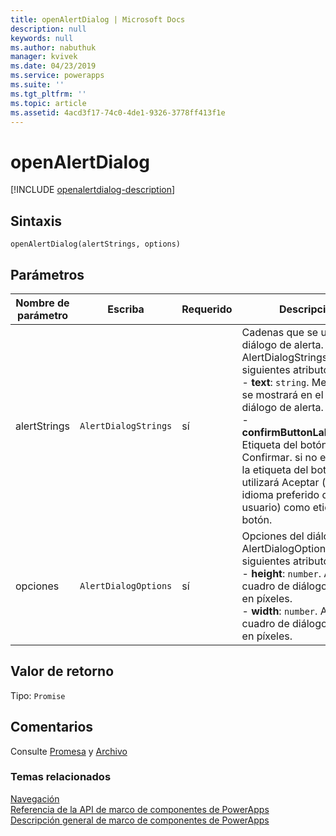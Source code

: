 ```yaml
---
title: openAlertDialog | Microsoft Docs
description: null
keywords: null
ms.author: nabuthuk
manager: kvivek
ms.date: 04/23/2019
ms.service: powerapps
ms.suite: ''
ms.tgt_pltfrm: ''
ms.topic: article
ms.assetid: 4acd3f17-74c0-4de1-9326-3778ff413f1e
---
```


# <a name="openalertdialog"></a>openAlertDialog

[!INCLUDE [openalertdialog-description](includes/openalertdialog-description.md)]

## <a name="syntax"></a>Sintaxis

`openAlertDialog(alertStrings, options)`

## <a name="parameters"></a>Parámetros

| Nombre de parámetro|Escriba|Requerido|Descripción|
| ------------- |----|--------|-----------|
|alertStrings|`AlertDialogStrings`|sí|Cadenas que se usará en el diálogo de alerta. AlertDialogStrings tiene los siguientes atributos:<br/>- **text**: `string`. Mensaje que se mostrará en el cuadro de diálogo de alerta. <br/>- **confirmButtonLabel**:`string`. Etiqueta del botón Confirmar. si no especifica la etiqueta del botón, se utilizará Aceptar (en el idioma preferido del usuario) como etiqueta del botón.|
|opciones|`AlertDialogOptions`|sí|Opciones del diálogo AlertDialogOptions tiene los siguientes atributos:<br/>- **height**: `number`. Alto del cuadro de diálogo de alerta, en píxeles. <br/>- **width**: `number`. Ancho del cuadro de diálogo de alerta en píxeles.|

## <a name="return-value"></a>Valor de retorno

Tipo: `Promise`

## <a name="remarks"></a>Comentarios

Consulte [Promesa](https://developer.mozilla.org/docs/Web/JavaScript/Reference/Global_Objects/Promise) y [Archivo](https://developer.mozilla.org/docs/Web/API/File)

### <a name="related-topics"></a>Temas relacionados

[Navegación](../navigation.md)<br/>
[Referencia de la API de marco de componentes de PowerApps](../../reference/index.md)<br/>
[Descripción general de marco de componentes de PowerApps](../../overview.md)